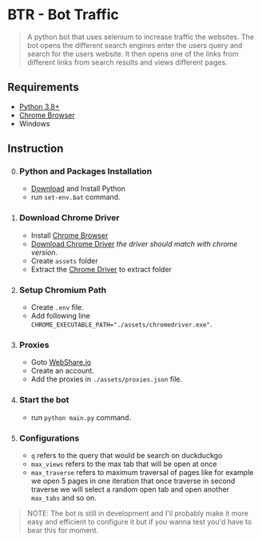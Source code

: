 # BTR - Bot Traffic

> A python bot that uses selenium to increase traffic the websites.
> The bot opens the different search engines enter the users query and search for the users website.
> It then opens one of the links from different links from search results and views different pages.

## Requirements

- [Python 3.8+][python]
- [Chrome Browser][chromebrowser]
- Windows

## Instruction

0. ### Python and Packages Installation

    - [Download][python] and Install Python
    - run `set-env.bat` command.

1. ### Download Chrome Driver

    - Install [Chrome Browser][chromebrowser]
    - [Download Chrome Driver][chromedriver] _the driver should match with chrome version_.
    - Create `assets` folder
    - Extract the [Chrome Driver][chromedriver] to extract folder

2. ### Setup Chromium Path

    - Create `.env` file.
    - Add following line `CHROME_EXECUTABLE_PATH="./assets/chromedriver.exe"`.

3. ### Proxies

    - Goto [WebShare.io][webshare]
    - Create an account.
    - Add the proxies in `./assets/proxies.json` file.

4. ### Start the bot

    - run `python main.py` command.

5. ### Configurations

    - `q` refers to the query that would be search on duckduckgo
    - `max_views` refers to the max tab that will be open at once
    - `max_traverse` refers to maximum traversal of pages like for example we open 5 pages in one iteration that once traverse in second traverse we will select a random open tab and open another `max_tabs` and so on.

> NOTE: The bot is still in development and I'll probably make it more easy and efficient to configure it but if you wanna test you'd have to bear this for moment.

[python]: https://www.python.org/
[webshare]: https://webshare.io/
[chromebrowser]: https://www.google.com/chrome/
[chromedriver]: https://chromedriver.chromium.org/downloads
